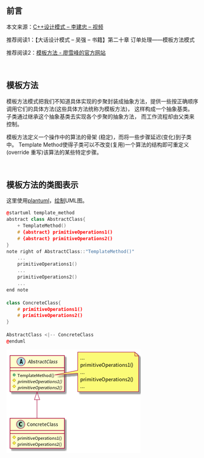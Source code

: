 ## 前言

本文来源：[C++设计模式 – 李建忠 – 视频](https://www.bilibili.com/video/BV1V5411w7qg?p=3)

推荐阅读1：【大话设计模式 – 吴强 – 书籍】第二十章 订单处理——模板方法模式

推荐阅读2：[模板方法 - 廖雪峰的官方网站](https://www.liaoxuefeng.com/wiki/1252599548343744/1281319636041762)

<br>

## 模板方法

模板方法模式把我们不知道具体实现的步聚封装成抽象方法，提供一些按正确顺序调用它们的具体方法(这些具体方法统称为模板方法)， 这样构成一个抽象基类。 子类通过继承这个抽象基类去实现各个步聚的抽象方法， 而工作流程却由父类来控制。

模板方法定义一个操作中的算法的骨架 (稳定)，而将一些步骤延迟(变化)到子类中。 Template Method使得子类可以不改变(复用)一个算法的结构即可重定义(override 重写)该算法的某些特定步骤。

<br>

## 模板方法的类图表示

这里使用[plantuml](https://plantuml.com/zh/class-diagram)，[绘制](https://blog.csdn.net/sinat_38816924/article/details/113416980)UML图。

```c++
@startuml template_method
abstract class AbstractClass{
    + TemplateMethod()
    # {abstract} primitiveOperations1()
    # {abstract} primitiveOperations2()
}
note right of AbstractClass::"TemplateMethod()"
    ...
    primitiveOperations1()
    ...
    primitiveOperations2()
    ...
end note

class ConcreteClass{
    # primitiveOperations1()
    # primitiveOperations2()
}

AbstractClass <|-- ConcreteClass
@enduml
```

![template_method](./模板方法.assets/template_method.png) 

